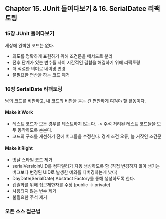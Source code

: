 ## Chapter 15. JUnit 들여다보기 & 16. SerialDatee 리팩토링

### 15장 JUnit 들여다보기
세상에 완벽한 코드는 없다.
- 의도를 명확하게 표현하기 위해 조건문을 메서드로 분리
- 전후 단계가 있는 변수들 사이 시간적인 결합을 해결하기 위해 리팩토링
- 더 적절한 의미로 네이밍 변경
- 불필요한 연산을 하는 코드 제거

### 16장 SerialDate 리팩토링
남의 코드를 비판하고, 내 코드의 비판을 듣는 건 편안하게 여겨야 할 활동이다.

#### Make it Work
- 테스트 코드가 모든 경우를 테스트하지 않는다. -> 주석 처리된 테스트 코드들을 모두 동작하도록 손본다.
- 코드의 구조를 개선하기 전에 버그들을 수정한다. 경계 조건 오류, 늘 거짓인 조건문

#### Make it Right
- 옛날 스타일 코드 제거
- serialVersioinUID를 컴파일러가 자동 생성하도록 함 (직접 변경하지 않아 생기는 버그보다 변경된 UID로 발생한 예외를 디버깅하는게 낫다)
- DayDate(SerialDate) Abstract Factory를 통해 생성하도록 한다.
- 캡슐화를 위해 접근제한자를 수정 (public -> private)
- 사용되지 않는 변수 제거
- 불필요한 주석 제거

### 오픈 소스 접근법
